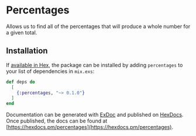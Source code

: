 # Percentages

Allows us to find all of the percentages that will produce a whole number for a given total.

## Installation

If [available in Hex](https://hex.pm/docs/publish), the package can be installed
by adding `percentages` to your list of dependencies in `mix.exs`:

```elixir
def deps do
  [
    {:percentages, "~> 0.1.0"}
  ]
end
```

Documentation can be generated with [ExDoc](https://github.com/elixir-lang/ex_doc)
and published on [HexDocs](https://hexdocs.pm). Once published, the docs can
be found at [https://hexdocs.pm/percentages](https://hexdocs.pm/percentages).

